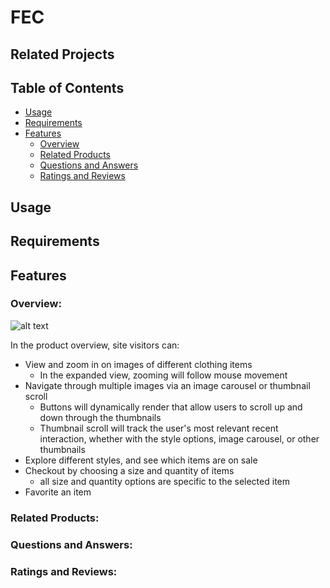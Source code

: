 # FEC 

## Related Projects

## Table of Contents
* [Usage](#usage)
* [Requirements](#requirements)
* [Features](#features)
  - [Overview](#overview)
  - [Related Products](#related-products)
  - [Questions and Answers](#questions-and-answers)
  - [Ratings and Reviews](#ratings-and-reviews)

## Usage

## Requirements

## Features

### Overview: 

![alt text](https://i.ibb.co/Lz275XB/Screenshot-2023-02-11-at-9-26-51-AM.png)

In the product overview, site visitors can:

- View and zoom in on images of different clothing items
  - In the expanded view, zooming will follow mouse movement
- Navigate through multiple images via an image carousel or thumbnail scroll
  - Buttons will dynamically render that allow users to scroll up and down through the thumbnails
  - Thumbnail scroll will track the user's most relevant recent interaction, whether with the style options, image carousel, or other thumbnails 
- Explore different styles, and see which items are on sale 
- Checkout by choosing a size and quantity of items 
  - all size and quantity options are specific to the selected item
- Favorite an item 

### Related Products: 


### Questions and Answers: 


### Ratings and Reviews: 
